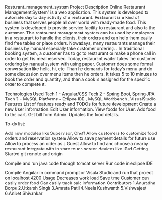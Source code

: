 Resturant_management_system
Project Description
Online Restaurant Management System” is a web application. This system is developed to automate day to day activity of a restaurant. Restaurant is a kind of business that serves people all over world with ready-made food. This system is developed to provide service facility to restaurant and also to the customer. This restaurant management system can be used by employees in a restaurant to handle the clients, their orders and can help them easily find free tables or place orders. Nowadays, many restaurants manage their business by manual especially take customer ordering. . In traditional booking system, a customer has to go to restaurant or make a phone call in order to get his meal reserved. Today, restaurant waiter takes the customer ordering by manual system with using paper. Customer does some formal conversation like hello, hi, etc. Than he demands for today’s menu and do some discussion over menu items then he orders. It takes 5 to 10 minutes to book the order and quantity, and than a cook is assigned for the specific order to complete it.

Technologies Used
Tech 1 - Angular/CSS
Tech 2 - Spring Boot, Spring JPA
Tech 3 - MySQL
Platforms - Eclipse IDE , MySQL Workbench , VisualStudio
Features
List of features ready and TODOs for future development
Create a new User information.
Edit User information.
View foods for User.
Add food to the cart.
Get bill form Admin.
Updates the food details.

To-do list:

Add new modules like Supervisor, Cheff
Allow customers to customize food orders and reservation system
Allow to save payment details for future use
Allow to process an order as a Guest
Allow to find and choose a nearby restaurant
Integrate with in store touch screen devices like iPad
Getting Started
git remote and origin

Compile and run java code through tomcat server Run code in eclipse IDE

Compile Angular in command prompt or Visula Studio and run that project on localhost 4200
Usage
Decreases work load
Save time
Customer can easily order food
Can easily track sale information
Contributors
1.Anuradha Borpe
2.Utkarsh Singh
3.Amruta Patil
4.Neela Kushwanth
5.Vishwajeet 
6.Aniket Shivankar
